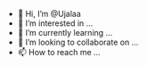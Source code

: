 - 👋 Hi, I’m @Ujalaa
- 👀 I’m interested in ...
- 🌱 I’m currently learning ...
- 💞️ I’m looking to collaborate on ...
- 📫 How to reach me ...

<!---
Ujalaa/Ujalaa is a ✨ special ✨ repository because its `README.md` (this file) appears on your GitHub profile.
You can click the Preview link to take a look at your changes.
--->
